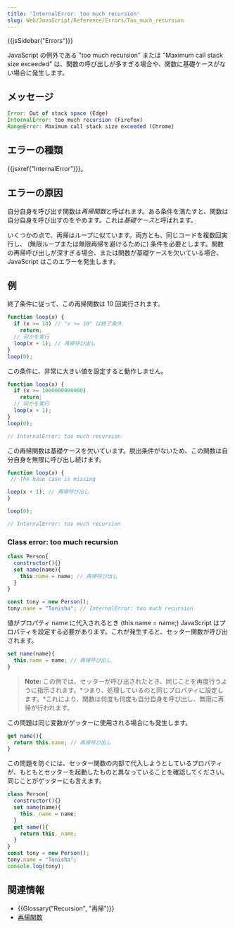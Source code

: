 ```yaml
---
title: 'InternalError: too much recursion'
slug: Web/JavaScript/Reference/Errors/Too_much_recursion
---
```

{{jsSidebar("Errors")}}

JavaScript の例外である "too much recursion" または "Maximum call stack size exceeded" は、関数の呼び出しが多すぎる場合や、関数に基礎ケースがない場合に発生します。

## メッセージ

```js
Error: Out of stack space (Edge)
InternalError: too much recursion (Firefox)
RangeError: Maximum call stack size exceeded (Chrome)
```

## エラーの種類

{{jsxref("InternalError")}}。

## エラーの原因

自分自身を呼び出す関数は*再帰関数*と呼ばれます。ある条件を満たすと、関数は自分自身を呼び出すのをやめます。これは*基礎ケース*と呼ばれます。

いくつかの点で、再帰はループに似ています。両方とも、同じコードを複数回実行し、 (無限ループまたは無限再帰を避けるために) 条件を必要とします。関数の再帰呼び出しが深すぎる場合、または関数が基礎ケースを欠いている場合、 JavaScript はこのエラーを発生します。

## 例

終了条件に従って、この再帰関数は 10 回実行されます。

```js
function loop(x) {
  if (x >= 10) // "x >= 10" は終了条件
    return;
  // 何かを実行
  loop(x + 1); // 再帰呼び出し
}
loop(0);
```

この条件に、非常に大きい値を設定すると動作しません。

```js example-bad
function loop(x) {
  if (x >= 1000000000000)
    return;
  // 何かを実行
  loop(x + 1);
}
loop(0);

// InternalError: too much recursion
```

この再帰関数は基礎ケースを欠いています。脱出条件がないため、この関数は自分自身を無限に呼び出し続けます。

```js example-bad
function loop(x) {
 // The base case is missing

loop(x + 1); // 再帰呼び出し
}

loop(0);

// InternalError: too much recursion
```

### Class error: too much recursion

```js example-bad
class Person{
  constructor(){}
  set name(name){
    this.name = name; // 再帰呼び出し
  }
}

const tony = new Person();
tony.name = "Tonisha"; // InternalError: too much recursion
```

値がプロパティ name に代入されるとき (this.name = name;) JavaScript はプロパティを設定する必要があります。これが発生すると、セッター関数が呼び出されます。

```js example-bad
set name(name){
  this.name = name; // 再帰呼び出し
}
```

> **Note:** この例では、セッターが呼び出されたとき、同じことを再度行うように指示されます。*つまり、処理しているのと同じプロパティに設定します。*これにより、関数は何度も何度も自分自身を呼び出し、無限に再帰が行われます。

この問題は同じ変数がゲッターに使用される場合にも発生します。

```js example-bad
get name(){
  return this.name; // 再帰呼び出し
}
```

この問題を防ぐには、セッター関数の内部で代入しようとしているプロパティが、もともとセッターを起動したものと異なっていることを確認してください。同じことがゲッターにも言えます。

```js
class Person{
  constructor(){}
  set name(name){
    this._name = name;
  }
  get name(){
    return this._name;
  }
}
const tony = new Person();
tony.name = "Tonisha";
console.log(tony);
```

## 関連情報

- {{Glossary("Recursion", "再帰")}}
- [再帰関数](/ja/docs/Web/JavaScript/Guide/Functions#recursion)
